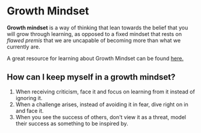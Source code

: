# Growth Mindset

**Growth mindset** is a way of thinking that lean towards the belief that you will grow through learning, as opposed to a fixed mindset that rests on *flawed premis* that we are uncapable of becoming more than what we currently are.

A great resource for learning about Growth Mindset can be found [here.](https://www.atlassian.com/blog/inside-atlassian/growth-mindset)

## How can I keep myself in a growth mindset?

1. When receiving criticism, face it and focus on learning from it instead of ignoring it.
1. When a challenge arises, instead of avoiding it in fear, dive right on in and face it.
1. When you see the success of others, don't view it as a threat, model their success as something to be inspired by.
